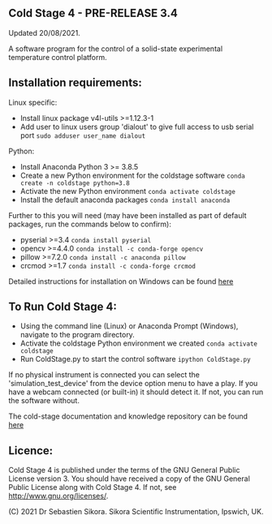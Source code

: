 Cold Stage 4 - PRE-RELEASE 3.4
------------------------------
Updated 20/08/2021.

A software program for the control of a solid-state experimental temperature control platform.


Installation requirements:
-------------------------

Linux specific:
* Install linux package v4l-utils >=1.12.3-1
* Add user to linux users group 'dialout' to give full access to usb serial port `sudo adduser user_name dialout`

Python:
* Install Anaconda Python 3 >= 3.8.5
* Create a new Python environment for the coldstage software `conda create -n coldstage python=3.8`
* Activate the new Python environment `conda activate coldstage`
* Install the default anaconda packages `conda install anaconda`

Further to this you will need (may have been installed as part of default packages, run the commands below to confirm):
* pyserial >=3.4 `conda install pyserial`
* opencv >=4.4.0 `conda install -c conda-forge opencv`
* pillow >=7.2.0 `conda install -c anaconda pillow`
* crcmod >=1.7 `conda install -c conda-forge crcmod`

Detailed instructions for installation on Windows can be found [here](documentation/getting_started/installation_on_windows.md)

To Run Cold Stage 4:
--------------------

* Using the command line (Linux) or Anaconda Prompt (Windows), navigate to the program directory.
* Activate the coldstage Python environment we created `conda activate coldstage`
* Run ColdStage.py to start the control software `ipython ColdStage.py`

If no physical instrument is connected you can select the 'simulation_test_device' from the device option menu to have a play. If you have a webcam connected (or built-in) it should detect it. If not, you can run the software without.

The cold-stage documentation and knowledge repository can be found [here](documentation/documentation.md)

Licence:
--------

Cold Stage 4 is published under the terms of the GNU General Public License version 3. You should have received a copy of the GNU General Public License
along with Cold Stage 4. If not, see <http://www.gnu.org/licenses/>.


(C) 2021 Dr Sebastien Sikora.
Sikora Scientific Instrumentation, Ipswich, UK.

